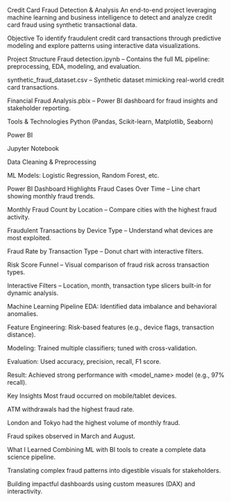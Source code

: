 Credit Card Fraud Detection & Analysis
An end-to-end project leveraging machine learning and business intelligence to detect and analyze credit card fraud using synthetic transactional data.

 Objective
To identify fraudulent credit card transactions through predictive modeling and explore patterns using interactive data visualizations.

 Project Structure
Fraud detection.ipynb – Contains the full ML pipeline: preprocessing, EDA, modeling, and evaluation.

synthetic_fraud_dataset.csv – Synthetic dataset mimicking real-world credit card transactions.

Financial Fraud Analysis.pbix – Power BI dashboard for fraud insights and stakeholder reporting.

Tools & Technologies
Python (Pandas, Scikit-learn, Matplotlib, Seaborn)

Power BI

Jupyter Notebook

Data Cleaning & Preprocessing

ML Models: Logistic Regression, Random Forest, etc.

 Power BI Dashboard Highlights
Fraud Cases Over Time – Line chart showing monthly fraud trends.

Monthly Fraud Count by Location – Compare cities with the highest fraud activity.

Fraudulent Transactions by Device Type – Understand what devices are most exploited.

Fraud Rate by Transaction Type – Donut chart with interactive filters.

Risk Score Funnel – Visual comparison of fraud risk across transaction types.

Interactive Filters – Location, month, transaction type slicers built-in for dynamic analysis.

Machine Learning Pipeline
EDA: Identified data imbalance and behavioral anomalies.

Feature Engineering: Risk-based features (e.g., device flags, transaction distance).

Modeling: Trained multiple classifiers; tuned with cross-validation.

Evaluation: Used accuracy, precision, recall, F1 score.

Result: Achieved strong performance with <model_name> model (e.g., 97% recall).

 Key Insights
Most fraud occurred on mobile/tablet devices.

ATM withdrawals had the highest fraud rate.

London and Tokyo had the highest volume of monthly fraud.

Fraud spikes observed in March and August.

 What I Learned
Combining ML with BI tools to create a complete data science pipeline.

Translating complex fraud patterns into digestible visuals for stakeholders.

Building impactful dashboards using custom measures (DAX) and interactivity.

